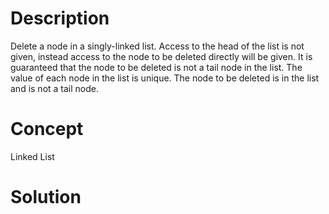 # Description
Delete a node in a singly-linked list. Access to the head of the list is not given, instead access to the node to be deleted directly will be given. It is guaranteed that the node to be deleted is not a tail node in the list. The value of each node in the list is unique.
The node to be deleted is in the list and is not a tail node.
# Concept
Linked List
# Solution

```

```
